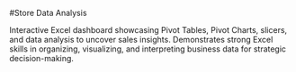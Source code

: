 #Store Data Analysis

Interactive Excel dashboard showcasing Pivot Tables, Pivot Charts, slicers, and data analysis to uncover sales insights. Demonstrates strong Excel skills in organizing, visualizing, and interpreting business data for strategic decision-making.
